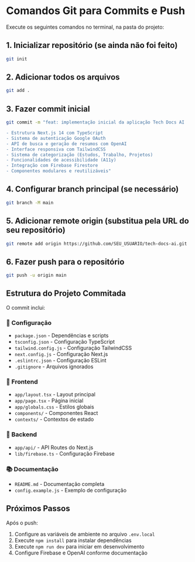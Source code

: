 # Comandos Git para Commits e Push

Execute os seguintes comandos no terminal, na pasta do projeto:

## 1. Inicializar repositório (se ainda não foi feito)
```bash
git init
```

## 2. Adicionar todos os arquivos
```bash
git add .
```

## 3. Fazer commit inicial
```bash
git commit -m "feat: implementação inicial da aplicação Tech Docs AI

- Estrutura Next.js 14 com TypeScript
- Sistema de autenticação Google OAuth
- API de busca e geração de resumos com OpenAI
- Interface responsiva com TailwindCSS
- Sistema de categorização (Estudos, Trabalho, Projetos)
- Funcionalidades de acessibilidade (A11y)
- Integração com Firebase Firestore
- Componentes modulares e reutilizáveis"
```

## 4. Configurar branch principal (se necessário)
```bash
git branch -M main
```

## 5. Adicionar remote origin (substitua pela URL do seu repositório)
```bash
git remote add origin https://github.com/SEU_USUARIO/tech-docs-ai.git
```

## 6. Fazer push para o repositório
```bash
git push -u origin main
```

## Estrutura do Projeto Commitada

O commit inclui:

### 📁 Configuração
- `package.json` - Dependências e scripts
- `tsconfig.json` - Configuração TypeScript
- `tailwind.config.js` - Configuração TailwindCSS
- `next.config.js` - Configuração Next.js
- `.eslintrc.json` - Configuração ESLint
- `.gitignore` - Arquivos ignorados

### 🎨 Frontend
- `app/layout.tsx` - Layout principal
- `app/page.tsx` - Página inicial
- `app/globals.css` - Estilos globais
- `components/` - Componentes React
- `contexts/` - Contextos de estado

### 🔧 Backend
- `app/api/` - API Routes do Next.js
- `lib/firebase.ts` - Configuração Firebase

### 📚 Documentação
- `README.md` - Documentação completa
- `config.example.js` - Exemplo de configuração

## Próximos Passos

Após o push:

1. Configure as variáveis de ambiente no arquivo `.env.local`
2. Execute `npm install` para instalar dependências
3. Execute `npm run dev` para iniciar em desenvolvimento
4. Configure Firebase e OpenAI conforme documentação

